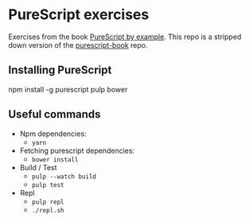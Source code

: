 # PureScript exercises

Exercises from the book [PureScript by example](https://leanpub.com/purescript/read). This repo is a stripped down version of the [purescript-book](https://github.com/paf31/purescript-book) repo.

## Installing PureScript

npm install -g purescript pulp bower

## Useful commands

* Npm dependencies:
  * `yarn`
* Fetching purescript dependencies:
  * `bower install`
* Build / Test
  * `pulp --watch build`
  * `pulp test`
* Repl
  * `pulp repl`
  * `./repl.sh`  
